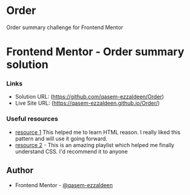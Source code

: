 # Order
Order summary challenge for Frontend Mentor
# Frontend Mentor - Order summary solution

### Links

- Solution URL: (https://github.com/qasem-ezzaldeen/Order)
- Live Site URL: (https://qasem-ezzaldeen.github.io/Order/)

### Useful resources

- [resource 1](https://www.youtube.com/watch?v=6QAELgirvjs&list=PLDoPjvoNmBAw_t_XWUFbBX-c9MafPk9ji) This helped me to learn HTML reason. I really liked this pattern and will use it going forward.
- [resource 2](https://www.youtube.com/watch?v=X1ulCwyhCVM&list=PLDoPjvoNmBAzjsz06gkzlSrlev53MGIKe) - This is an amazing playlist which helped me finally understand CSS. I'd recommend it to anyone

## Author

- Frontend Mentor - [@qasem-ezzaldeen](https://www.frontendmentor.io/profile/qasem-ezzaldeen)
